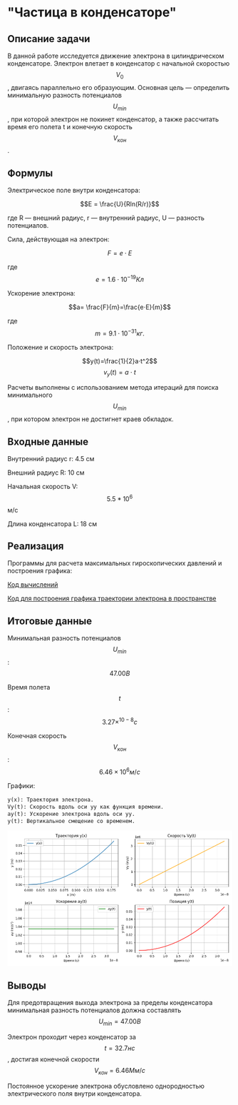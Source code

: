 # "Частица в конденсаторе"

## Описание задачи

В данной работе исследуется движение электрона в цилиндрическом конденсаторе. Электрон влетает в конденсатор с начальной скоростью $$V_0$$​, двигаясь параллельно его образующим. Основная цель — определить минимальную разность потенциалов $$U_{min}$$, при которой электрон не покинет конденсатор, а также рассчитать время его полета t и конечную скорость $$V_{кон}$$.

## Формулы
Электрическое поле внутри конденсатора:

$$E = \frac{U}{Rln⁡(R/r)}$$

где R — внешний радиус, r — внутренний радиус, U — разность потенциалов.

Сила, действующая на электрон:

$$F = e⋅E$$

где $$e=1.6⋅10^{−19 } Кл$$

Ускорение электрона:

$$a= \frac{F}{m}=\frac{e⋅E}{m}$$


где $$m=9.1⋅10^{−31}кг.$$

Положение и скорость электрона:
    
$$y(t)=\frac{1}{2}a⋅t^2$$
$$v_y(t)=a⋅t$$

Расчеты выполнены с использованием метода итераций для поиска минимального $$U_{min}$$​, при котором электрон не достигнет краев обкладок.

## Входные данные

Внутренний радиус r: 4.5 см

Внешний радиус R: 10 см

Начальная скорость V: $$5.5*10^6$$ м/c

Длина конденсатора L: 18 cм


## Реализация

Программы для расчета максимальных гироскопических давлений и построения графика:

[Код вычислений](main.py)

[Код для построения графика траектории электрона в пространстве](graph.py)

## Итоговые данные

Минимальная разность потенциалов $$U_{min}$$​: $$47.00 В$$

Время полета $$t$$ : $$3.27×^{10−8} с$$

Конечная скорость $$V_{кон}$$: $$6.46×10^6 м/с$$

Графики:

    y(x): Траектория электрона.
    Vy(t): Скорость вдоль оси yy как функция времени.
    ay(t): Ускорение электрона вдоль оси yy.
    y(t): Вертикальное смещение со временем.

![график](graph.png)

## Выводы

Для предотвращения выхода электрона за пределы конденсатора минимальная разность потенциалов должна составлять $$U_{min} = 47.00 В$$

Электрон проходит через конденсатор за $$t=32.7нс$$, достигая конечной скорости $$V_{кон} = 6.46Мм/с$$

Постоянное ускорение электрона обусловлено однородностью электрического поля внутри конденсатора.
